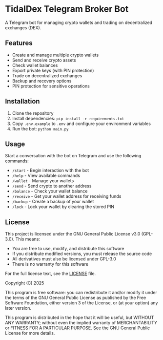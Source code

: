 # TidalDex Telegram Broker Bot

A Telegram bot for managing crypto wallets and trading on decentralized exchanges (DEX).

## Features

- Create and manage multiple crypto wallets
- Send and receive crypto assets
- Check wallet balances
- Export private keys (with PIN protection)
- Trade on decentralized exchanges
- Backup and recovery options
- PIN protection for sensitive operations

## Installation

1. Clone the repository
2. Install dependencies: `pip install -r requirements.txt`
3. Copy `.env.example` to `.env` and configure your environment variables
4. Run the bot: `python main.py`

## Usage

Start a conversation with the bot on Telegram and use the following commands:

- `/start` - Begin interaction with the bot
- `/help` - View available commands
- `/wallet` - Manage your wallets
- `/send` - Send crypto to another address
- `/balance` - Check your wallet balance
- `/receive` - Get your wallet address for receiving funds
- `/backup` - Create a backup of your wallet
- `/lock` - Lock your wallet by clearing the stored PIN

## License

This project is licensed under the GNU General Public License v3.0 (GPL-3.0). This means:

- You are free to use, modify, and distribute this software
- If you distribute modified versions, you must release the source code
- All derivatives must also be licensed under GPL-3.0
- There is no warranty for this software

For the full license text, see the [LICENSE](LICENSE) file.

Copyright (C) 2025

This program is free software: you can redistribute it and/or modify
it under the terms of the GNU General Public License as published by
the Free Software Foundation, either version 3 of the License, or
(at your option) any later version.

This program is distributed in the hope that it will be useful,
but WITHOUT ANY WARRANTY; without even the implied warranty of
MERCHANTABILITY or FITNESS FOR A PARTICULAR PURPOSE. See the
GNU General Public License for more details.
